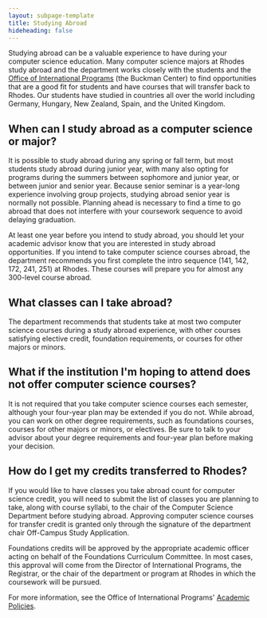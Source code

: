 ```yaml
---
layout: subpage-template
title: Studying Abroad
hideheading: false
---
```


Studying abroad can be a valuable experience to have during your computer science education.
Many computer science majors at Rhodes study abroad and the department works closely with
the students and the [Office of International Programs](https://internationalprograms.rhodes.edu/) (the Buckman Center) to find opportunities that are a good
fit for students and have courses that will transfer back to Rhodes.
Our students have studied in countries all over the world including Germany, Hungary, New Zealand, Spain, and the United Kingdom.

## When can I study abroad as a computer science or major?

It is possible to study abroad during any spring or fall term, but most students study
abroad during junior year, with many also opting for programs during the summers between sophomore and junior year,
or between junior and senior year. Because senior seminar is a year-long experience involving group projects, 
studying abroad senior year is normally not possible.
Planning ahead is necessary to find a time to go abroad that
does not interfere with your coursework sequence to avoid delaying graduation.  

At least one year before you intend to study abroad, you should let your academic advisor know 
that you are interested in study abroad opportunities.  If you intend to take computer science courses abroad, 
the department recommends you first complete the intro sequence 
(141, 142, 172, 241, 251) at Rhodes.  These courses will prepare you for almost any 300-level course abroad. 

## What classes can I take abroad?

The department recommends that students take at most two computer science courses during
a study abroad experience, with other courses satisfying elective credit, foundation
requirements, or courses for other majors or minors.

## What if the institution I'm hoping to attend does not offer computer science courses?

It is not required that you take computer science courses each semester, although your four-year plan may be extended 
if you do not. While abroad, you can work on other degree requirements, such as foundations courses,
courses for other majors or minors, or electives.
Be sure to talk to your advisor about your degree requirements and four-year plan before making your decision.

## How do I get my credits transferred to Rhodes?

If you would like to have classes you take abroad count for computer science credit, 
you will need to submit the list of classes you are planning to take, along with course syllabi, to the chair
of the Computer Science Department before studying abroad.  Approving computer science
courses for transfer credit is granted only through the signature of the department chair
Off-Campus Study Application.

Foundations credits will be approved by the appropriate academic officer acting on behalf of the 
Foundations Curriculum Committee. In most cases, this approval will come from the Director of International Programs, 
the Registrar, or the chair of the department or program at Rhodes in which the coursework will be pursued.

For more information, see the Office of International Programs' [Academic Policies](https://internationalprograms.rhodes.edu/index.cfm?FuseAction=Abroad.ViewLink&Parent_ID=7C2C2550-A4BA-DB3E-035EEC2676852B49&Link_ID=156836E2-5056-BA21-D78EFA4D90F6DD1B).